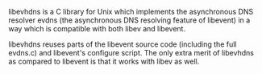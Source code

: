libevhdns is a C library for Unix which implements the asynchronous DNS resolver evdns (the asynchronous DNS resolving feature of libevent) in a way which is compatible with both libev and libevent.

libevhdns reuses parts of the libevent source code (including the full evdns.c) and libevent's configure script. The only extra merit of libevhdns as compared to libevent is that it works with libev as well.